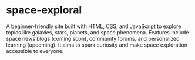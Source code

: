 # space-exploral
A beginner-friendly site built with HTML, CSS, and JavaScript to explore topics like galaxies, stars, planets, and space phenomena. Features include space news blogs (coming soon), community forums, and personalized learning (upcoming). It aims to spark curiosity and make space exploration accessible to everyone.
